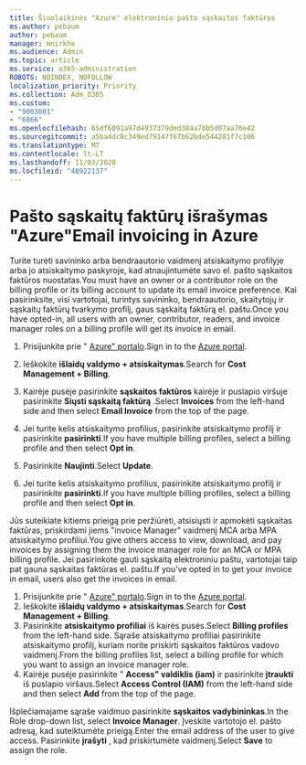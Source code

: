 ```yaml
---
title: Šiuolaikinės "Azure" elektroninio pašto sąskaitos faktūros
ms.author: pebaum
author: pebaum
manager: mnirkhe
ms.audience: Admin
ms.topic: article
ms.service: o365-administration
ROBOTS: NOINDEX, NOFOLLOW
localization_priority: Priority
ms.collection: Adm_O365
ms.custom:
- "9003801"
- "6866"
ms.openlocfilehash: 65df6091a97d4937379ded384a78b5d07aa76e42
ms.sourcegitcommit: a5ba4dc8c349ed79147f67b62bde544281f7c106
ms.translationtype: MT
ms.contentlocale: lt-LT
ms.lasthandoff: 11/03/2020
ms.locfileid: "48922137"
---
```

# <a name="email-invoicing-in-azure"></a><span data-ttu-id="98ad1-102">Pašto sąskaitų faktūrų išrašymas "Azure"</span><span class="sxs-lookup"><span data-stu-id="98ad1-102">Email invoicing in Azure</span></span>

<span data-ttu-id="98ad1-103">Turite turėti savininko arba bendraautorio vaidmenį atsiskaitymo profilyje arba jo atsiskaitymo paskyroje, kad atnaujintumėte savo el. pašto sąskaitos faktūros nuostatas.</span><span class="sxs-lookup"><span data-stu-id="98ad1-103">You must have an owner or a contributor role on the billing profile or its billing account to update its email invoice preference.</span></span> <span data-ttu-id="98ad1-104">Kai pasirinksite, visi vartotojai, turintys savininko, bendraautorio, skaitytojų ir sąskaitų faktūrų tvarkymo profilį, gaus sąskaitą faktūrą el. paštu.</span><span class="sxs-lookup"><span data-stu-id="98ad1-104">Once you have opted-in, all users with an owner, contributor, readers, and invoice manager roles on a billing profile will get its invoice in email.</span></span>

1. <span data-ttu-id="98ad1-105">Prisijunkite prie " [Azure" portalo](https://portal.azure.com/).</span><span class="sxs-lookup"><span data-stu-id="98ad1-105">Sign in to the [Azure portal](https://portal.azure.com/).</span></span>
2. <span data-ttu-id="98ad1-106">Ieškokite **išlaidų valdymo + atsiskaitymas**.</span><span class="sxs-lookup"><span data-stu-id="98ad1-106">Search for **Cost Management + Billing**.</span></span>
3. <span data-ttu-id="98ad1-107">Kairėje pusėje pasirinkite **sąskaitos faktūros** kairėje ir puslapio viršuje pasirinkite **Siųsti sąskaitą faktūrą** .</span><span class="sxs-lookup"><span data-stu-id="98ad1-107">Select **Invoices** from the left-hand side and then select **Email Invoice** from the top of the page.</span></span>
4. <span data-ttu-id="98ad1-108">Jei turite kelis atsiskaitymo profilius, pasirinkite atsiskaitymo profilį ir pasirinkite **pasirinkti**.</span><span class="sxs-lookup"><span data-stu-id="98ad1-108">If you have multiple billing profiles, select a billing profile and then select **Opt in**.</span></span>

5. <span data-ttu-id="98ad1-109">Pasirinkite **Naujinti**.</span><span class="sxs-lookup"><span data-stu-id="98ad1-109">Select **Update**.</span></span>
6. <span data-ttu-id="98ad1-110">Jei turite kelis atsiskaitymo profilius, pasirinkite atsiskaitymo profilį ir pasirinkite **pasirinkti**.</span><span class="sxs-lookup"><span data-stu-id="98ad1-110">If you have multiple billing profiles, select a billing profile and then select **Opt in**.</span></span>

<span data-ttu-id="98ad1-111">Jūs suteikiate kitiems prieigą prie peržiūrėti, atsisiųsti ir apmokėti sąskaitas faktūras, priskirdami jiems "invoice Manager" vaidmenį MCA arba MPA atsiskaitymo profiliui.</span><span class="sxs-lookup"><span data-stu-id="98ad1-111">You give others access to view, download, and pay invoices by assigning them the invoice manager role for an MCA or MPA billing profile.</span></span> <span data-ttu-id="98ad1-112">Jei pasirinkote gauti sąskaitą elektroniniu paštu, vartotojai taip pat gauna sąskaitas faktūras el. paštu.</span><span class="sxs-lookup"><span data-stu-id="98ad1-112">If you've opted in to get your invoice in email, users also get the invoices in email.</span></span>

1. <span data-ttu-id="98ad1-113">Prisijunkite prie " [Azure" portalo](https://portal.azure.com/).</span><span class="sxs-lookup"><span data-stu-id="98ad1-113">Sign in to the [Azure portal](https://portal.azure.com/).</span></span>
2. <span data-ttu-id="98ad1-114">Ieškokite **išlaidų valdymo + atsiskaitymas**.</span><span class="sxs-lookup"><span data-stu-id="98ad1-114">Search for **Cost Management + Billing**.</span></span>
3. <span data-ttu-id="98ad1-115">Pasirinkite **atsiskaitymo profiliai** iš kairės pusės.</span><span class="sxs-lookup"><span data-stu-id="98ad1-115">Select **Billing profiles** from the left-hand side.</span></span> <span data-ttu-id="98ad1-116">Sąraše atsiskaitymo profiliai pasirinkite atsiskaitymo profilį, kuriam norite priskirti sąskaitos faktūros vadovo vaidmenį.</span><span class="sxs-lookup"><span data-stu-id="98ad1-116">From the billing profiles list, select a billing profile for which you want to assign an invoice manager role.</span></span>
4. <span data-ttu-id="98ad1-117">Kairėje pusėje pasirinkite " **Access" valdiklis (iam)** ir pasirinkite **įtraukti** iš puslapio viršaus.</span><span class="sxs-lookup"><span data-stu-id="98ad1-117">Select **Access Control (IAM)** from the left-hand side and then select **Add** from the top of the page.</span></span>

<span data-ttu-id="98ad1-118">Išplečiamajame sąraše vaidmuo pasirinkite **sąskaitos vadybininkas**.</span><span class="sxs-lookup"><span data-stu-id="98ad1-118">In the Role drop-down list, select **Invoice Manager**.</span></span> <span data-ttu-id="98ad1-119">Įveskite vartotojo el. pašto adresą, kad suteiktumėte prieigą.</span><span class="sxs-lookup"><span data-stu-id="98ad1-119">Enter the email address of the user to give access.</span></span> <span data-ttu-id="98ad1-120">Pasirinkite **įrašyti** , kad priskirtumėte vaidmenį.</span><span class="sxs-lookup"><span data-stu-id="98ad1-120">Select **Save** to assign the role.</span></span>
